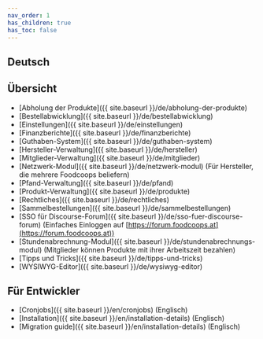 ```yaml
---
nav_order: 1
has_children: true
has_toc: false
---
```

## Deutsch

## Übersicht

* [Abholung der Produkte]({{ site.baseurl }}/de/abholung-der-produkte)
* [Bestellabwicklung]({{ site.baseurl }}/de/bestellabwicklung)
* [Einstellungen]({{ site.baseurl }}/de/einstellungen)
* [Finanzberichte]({{ site.baseurl }}/de/finanzberichte)
* [Guthaben-System]({{ site.baseurl }}/de/guthaben-system)
* [Hersteller-Verwaltung]({{ site.baseurl }}/de/hersteller)
* [Mitglieder-Verwaltung]({{ site.baseurl }}/de/mitglieder)
* [Netzwerk-Modul]({{ site.baseurl }}/de/netzwerk-modul) (Für Hersteller, die mehrere Foodcoops beliefern)
* [Pfand-Verwaltung]({{ site.baseurl }}/de/pfand)
* [Produkt-Verwaltung]({{ site.baseurl }}/de/produkte)
* [Rechtliches]({{ site.baseurl }}/de/rechtliches)
* [Sammelbestellungen]({{ site.baseurl }}/de/sammelbestellungen)
* [SSO für Discourse-Forum]({{ site.baseurl }}/de/sso-fuer-discourse-forum) (Einfaches Einloggen auf [https://forum.foodcoops.at](https://forum.foodcoops.at))
* [Stundenabrechnung-Modul]({{ site.baseurl }}/de/stundenabrechnungs-modul) (Mitglieder können Produkte mit ihrer Arbeitszeit bezahlen)
* [Tipps und Tricks]({{ site.baseurl }}/de/tipps-und-tricks)
* [WYSIWYG-Editor]({{ site.baseurl }}/de/wysiwyg-editor)

## Für Entwickler
* [Cronjobs]({{ site.baseurl }}/en/cronjobs) (Englisch)
* [Installation]({{ site.baseurl }}/en/installation-details) (Englisch)
* [Migration guide]({{ site.baseurl }}/en/installation-details) (Englisch)
